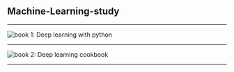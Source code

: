 ## Machine-Learning-study

---

![book 1: Deep learning with python](https://images-na.ssl-images-amazon.com/images/I/41kxrQD7R%2BL._SX398_BO1,204,203,200_.jpg)

---

![book 2: Deep learning cookbook](https://covers.oreillystatic.com/images/0636920097471/lrg.jpg)

---

